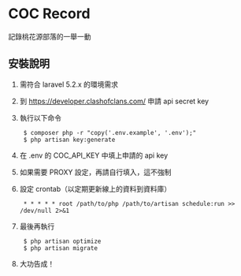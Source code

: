 # COC Record

記錄桃花源部落的一舉一動

## 安裝說明

1. 需符合 laravel 5.2.x 的環境需求
1. 到 https://developer.clashofclans.com/ 申請 api secret key
1. 執行以下命令

        $ composer php -r "copy('.env.example', '.env');"
        $ php artisan key:generate
1. 在 .env 的 COC_API_KEY 中填上申請的 api key
1. 如果需要 PROXY 設定，再請自行填入，這不強制
1. 設定 crontab（以定期更新線上的資料到資料庫）

        * * * * * root /path/to/php /path/to/artisan schedule:run >> /dev/null 2>&1
1. 最後再執行

        $ php artisan optimize
        $ php artisan migrate
1. 大功告成！